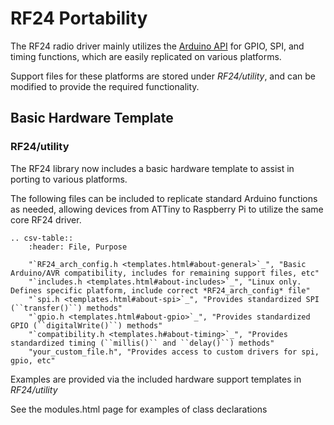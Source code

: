 # RF24 Portability

The RF24 radio driver mainly utilizes the [Arduino API](http://arduino.cc/en/reference/homePage)
for GPIO, SPI, and timing functions, which are easily replicated
on various platforms.

Support files for these platforms are stored under *RF24/utility*, and can be modified to provide
the required functionality.

## Basic Hardware Template
### RF24/utility
The RF24 library now includes a basic hardware template to assist in porting to various platforms.

The following files can be included to replicate standard Arduino functions
as needed, allowing devices from ATTiny to Raspberry Pi to utilize the same
core RF24 driver.

```eval_rst
.. csv-table::
    :header: File, Purpose

    "`RF24_arch_config.h <templates.html#about-general>`_", "Basic Arduino/AVR compatibility, includes for remaining support files, etc"
    "`includes.h <templates.html#about-includes>`_", "Linux only. Defines specific platform, include correct *RF24_arch_config* file"
    "`spi.h <templates.html#about-spi>`_", "Provides standardized SPI (``transfer()``) methods"
    "`gpio.h <templates.html#about-gpio>`_", "Provides standardized GPIO (``digitalWrite()``) methods"
    "`compatibility.h <templates.h#about-timing>`_", "Provides standardized timing (``millis()`` and ``delay()``) methods"
    "your_custom_file.h", "Provides access to custom drivers for spi, gpio, etc"
```

Examples are provided via the included hardware support templates in *RF24/utility*

See the modules.html page for examples of class declarations

### Device Detection

1. The main detection for Linux devices is done in the configure script, with the
*includes.h* from the proper hardware directory copied to *RF24/utility/includes.h*
2. Secondary detection is completed in *RF24_config.h*, causing the *include.h* file
to be included for all supported Linux devices.
3. *RF24.h* contains the declaration for SPI and GPIO objects 'spi' and 'gpio' to be
used for porting-in related functions.
## Ported Code
To have your ported code included in this library, or for assistance in porting, create a pull request or open an issue at <https://github.com/nRF24/RF24>
